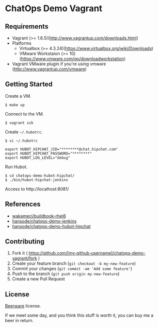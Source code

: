 ChatOps Demo Vagrant
====================

Requirements
------------

+ Vagrant (>= 1.6.5)(http://www.vagrantup.com/downloads.html)
+ Platforms
  + Virtualbox (>= 4.3.24)(https://www.virtualbox.org/wiki/Downloads)
  + VMware Workstaion (>= 10)(https://www.vmware.com/go/downloadworkstation)
+ Vagrant VMware plugin if you're using vmware (http://www.vagrantup.com/vmware)

Getting Started
---------------

Create a VM.

```
$ make up
```

Connect to the VM.

```
$ vagrant ssh
```

Create `~/.hubotrc`.

```
$ vi ~/.hubotrc
```

```
export HUBOT_HIPCHAT_JID="********@chat.hipchat.com"
export HUBOT_HIPCHAT_PASSWORD="********"
export HUBOT_LOG_LEVEL="debug"
```

Run Hubot.

```
$ cd chatops-demo-hubot-hipchat/
$ ./bin/hubot-hipchat-jenkins
```

Access to http://localhost:8081/

References
----------

+ [wakameci/buildbook-rhel6](https://github.com/wakameci/buildbook-rhel6)
+ [hansode/chatops-demo-jenkins](https://github.com/hansode/chatops-demo-jenkins)
+ [hansode/chatops-demo-hubot-hipchat](https://github.com/hansode/chatops-demo-hubot-hipchat)

Contributing
------------

1. Fork it ( https://github.com/[my-github-username]/chatops-demo-vagrant/fork )
2. Create your feature branch (`git checkout -b my-new-feature`)
3. Commit your changes (`git commit -am 'Add some feature'`)
4. Push to the branch (`git push origin my-new-feature`)
5. Create a new Pull Request

License
-------

[Beerware](http://en.wikipedia.org/wiki/Beerware) license.

If we meet some day, and you think this stuff is worth it, you can buy me a beer in return.
